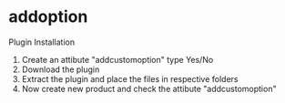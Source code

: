 # addoption
Plugin Installation
1. Create an attibute "addcustomoption"  type Yes/No
2. Download the plugin
3. Extract the plugin and place the files in respective folders
4. Now create new product and check the attibute "addcustomoption"


